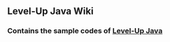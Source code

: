 ## Level-Up Java Wiki

### Contains the sample codes of [Level-Up Java](https://levelupjava.netlify.app/)
